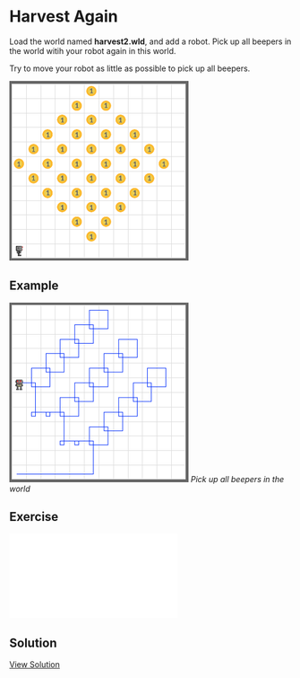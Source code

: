 # Harvest Again

Load the world named **harvest2.wld**, and add a robot. Pick up all beepers in the world witih your robot again in this world.

Try to move your robot as little as possible to pick up all beepers.

<img src="../assets/02-5-harvest-again-init.png" style="max-width:320px" />

## Example

<img src="../assets/02-5-harvest-again.png" style="max-width:320px" />
<em>Pick up all beepers in the world</em>

## Exercise

<iframe class="u-pad-embed" src="../pads/harvest-again/exercise_embed/" frameborder="0"></iframe>

## Solution

<a class="c-button" href="../02-5-harvest-again-solution">View Solution</a>